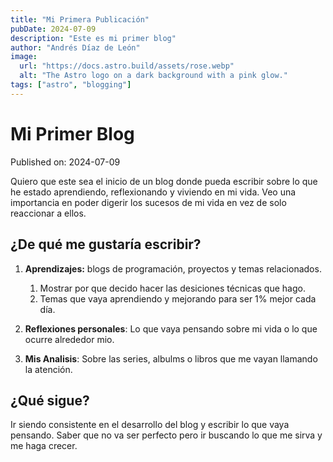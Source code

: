 ```yaml
---
title: "Mi Primera Publicación"
pubDate: 2024-07-09
description: "Este es mi primer blog"
author: "Andrés Díaz de León"
image:
  url: "https://docs.astro.build/assets/rose.webp"
  alt: "The Astro logo on a dark background with a pink glow."
tags: ["astro", "blogging"]
---
```


# Mi Primer Blog

Published on: 2024-07-09

Quiero que este sea el inicio de un blog donde pueda escribir sobre lo que he estado aprendiendo, reflexionando y viviendo en mi vida.
Veo una importancia en poder digerir los sucesos de mi vida en vez de solo reaccionar a ellos.

## ¿De qué me gustaría escribir?

1. **Aprendizajes:** blogs de programación, proyectos y temas relacionados.

   1. Mostrar por que decido hacer las desiciones técnicas que hago.
   2. Temas que vaya aprendiendo y mejorando para ser 1% mejor cada día.

2. **Reflexiones personales**: Lo que vaya pensando sobre mi vida o lo que ocurre alrededor mio.

3. **Mis Analisis**: Sobre las series, albulms o libros que me vayan llamando la atención.

## ¿Qué sigue?

Ir siendo consistente en el desarrollo del blog y escribir lo que vaya pensando. Saber que no va ser perfecto pero ir buscando lo que me sirva y me haga crecer.

